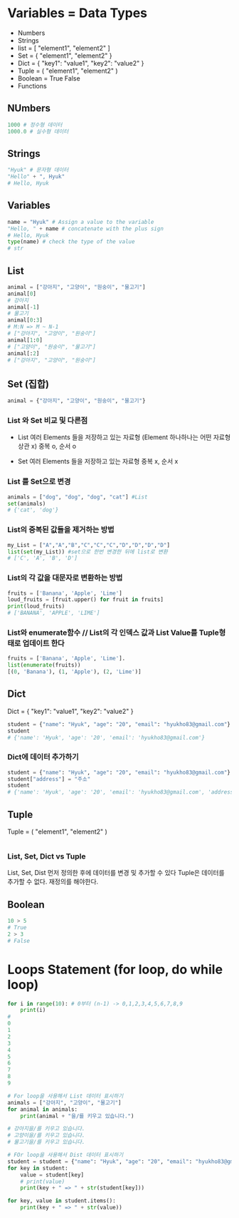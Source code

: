 # Variables = Data Types
* Numbers
* Strings
* list = [ "element1", "element2" ]
* Set = { "element1", "element2" }
* Dict = { "key1": "value1", "key2": "value2" }
* Tuple = ( "element1", "element2" )
* Boolean = True False
* Functions

## NUmbers
```python
1000 # 정수형 데이터
1000.0 # 실수형 데이터
```

## Strings
```python
"Hyuk" # 문자형 데이터
"Hello" + ", Hyuk" 
# Hello, Hyuk
```

## Variables
```python
name = "Hyuk" # Assign a value to the variable
"Hello, " + name # concatenate with the plus sign
# Hello, Hyuk
type(name) # check the type of the value
# str
```

## List
```python
animal = ["강아지", "고양이", "원숭이", "물고기"]
animal[0]
# 강아지
animal[-1]
# 물고기
animal[0:3]
# M:N => M ~ N-1 
# ["강아지", "고양이", "원숭이"]
animal[1:0]
# ["고양이", "원숭이", "물고기"]
animal[:2]
# ["강아지", "고양이", "원숭이"]
```

## Set (집합)
```python
animal = {"강아지", "고양이", "원숭이", "물고기"}
```

### List 와 Set 비교 및 다른점
* List
여러 Elements 들을 저장하고 있는 자료형 (Element 하나하나는 어떤 자료형 상관 x)
중복 o, 순서 o

* Set
여러 Elements 들을 저장하고 있는 자료형
중복 x, 순서 x

### List 를 Set으로 변경
```python
animals = ["dog", "dog", "dog", "cat"] #List
set(animals)
# {'cat', 'dog'}
```

### List의 중복된 값들을 제거하는 방법
```python
my_List = ["A","A","B","C","C","C","D","D","D","D"]
list(set(my_List)) #set으로 한번 변경한 뒤에 list로 변환
# ['C', 'A', 'B', 'D']
```

### List의 각 값을 대문자로 변환하는 방법
```python
fruits = ['Banana', 'Apple', 'Lime']
loud_fruits = [fruit.upper() for fruit in fruits]
print(loud_fruits)
# ['BANANA', 'APPLE', 'LIME']

```

### List와 enumerate함수 // List의 각 인덱스 값과 List Value를 Tuple형태로 업데이트 한다
```python
fruits = ['Banana', 'Apple', 'Lime'].
list(enumerate(fruits))
[(0, 'Banana'), (1, 'Apple'), (2, 'Lime')]
```

## Dict
Dict = { "key1": "value1", "key2": "value2" }
```python
student = {"name": "Hyuk", "age": "20", "email": "hyukho83@gmail.com"}
student
# {'name': 'Hyuk', 'age': '20', 'email': 'hyukho83@gmail.com'}
```
### Dict에 데이터 추가하기
```python
student = {"name": "Hyuk", "age": "20", "email": "hyukho83@gmail.com"}
student["address"] = "주소"
student
# {'name': 'Hyuk', 'age': '20', 'email': 'hyukho83@gmail.com', 'address': '주소'}
```

## Tuple
Tuple = ( "element1", "element2" )
```python

```

### List, Set, Dict vs Tuple 
List, Set, Dist 먼저 정의한 후에 데이터를 변경 및 추가할 수 있다
Tuple은 데이터를 추가할 수 없다. 재정의를 해야한다.

## Boolean
```python
10 > 5
# True
2 > 3
# False
```


# Loops Statement (for loop, do while loop)
```python
for i in range(10): # 0부터 (n-1) -> 0,1,2,3,4,5,6,7,8,9
    print(i)
#
0
1
2
3
4
5
6
7
8
9

# For loop을 사용해서 List 데이터 표시하기
animals = ["강아지", "고양이", "물고기"]
for animal in animals:
    print(animal + "을/를 키우고 있습니다.")

# 강아지을/를 키우고 있습니다.
# 고양이을/를 키우고 있습니다.
# 물고기을/를 키우고 있습니다.

# FOr loop을 사용해서 Dist 데이터 표시하기
student = student = {"name": "Hyuk", "age": "20", "email": "hyukho83@gmail.com"}
for key in student:
    value = student[key]
    # print(value)
    print(key + " => " + str(student[key]))

for key, value in student.items():
    print(key + " => " + str(value))


```